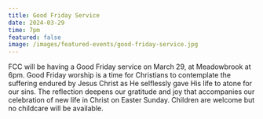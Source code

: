 ```yaml
---
title: Good Friday Service
date: 2024-03-29
time: 7pm
featured: false
image: /images/featured-events/good-friday-service.jpg
---
```

FCC will be having a Good Friday service on March 29, at Meadowbrook at 6pm. Good Friday worship is a time for Christians to contemplate the suffering endured by Jesus Christ as He selflessly gave His life to atone for our sins. The reflection deepens our gratitude and joy that accompanies our celebration of new life in Christ on Easter Sunday. Children are welcome but no childcare will be available.
